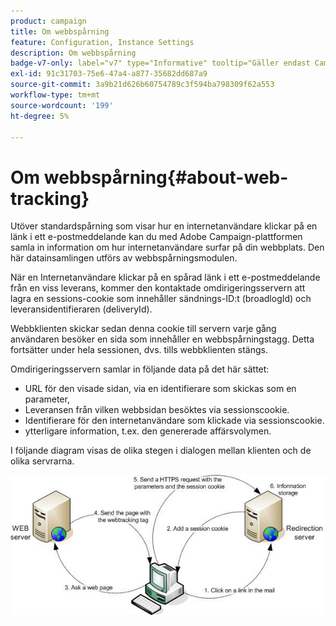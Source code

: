 ```yaml
---
product: campaign
title: Om webbspårning
feature: Configuration, Instance Settings
description: Om webbspårning
badge-v7-only: label="v7" type="Informative" tooltip="Gäller endast Campaign Classic v7"
exl-id: 91c31703-75e6-47a4-a877-35682dd687a9
source-git-commit: 3a9b21d626b60754789c3f594ba798309f62a553
workflow-type: tm+mt
source-wordcount: '199'
ht-degree: 5%

---
```


# Om webbspårning{#about-web-tracking}

Utöver standardspårning som visar hur en internetanvändare klickar på en länk i ett e-postmeddelande kan du med Adobe Campaign-plattformen samla in information om hur internetanvändare surfar på din webbplats. Den här datainsamlingen utförs av webbspårningsmodulen.

När en Internetanvändare klickar på en spårad länk i ett e-postmeddelande från en viss leverans, kommer den kontaktade omdirigeringsservern att lagra en sessions-cookie som innehåller sändnings-ID:t (broadlogId) och leveransidentifieraren (deliveryId).

Webbklienten skickar sedan denna cookie till servern varje gång användaren besöker en sida som innehåller en webbspårningstagg. Detta fortsätter under hela sessionen, dvs. tills webbklienten stängs.

Omdirigeringsservern samlar in följande data på det här sättet:

* URL för den visade sidan, via en identifierare som skickas som en parameter,
* Leveransen från vilken webbsidan besöktes via sessionscookie.
* Identifierare för den internetanvändare som klickade via sessionscookie.
* ytterligare information, t.ex. den genererade affärsvolymen.

I följande diagram visas de olika stegen i dialogen mellan klienten och de olika servrarna.

![](assets/d_ncs_integration_webtracking_structure1.png)
